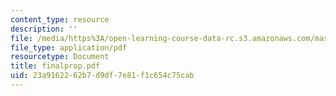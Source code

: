 ```yaml
---
content_type: resource
description: ''
file: /media/https%3A/open-learning-course-data-rc.s3.amazonaws.com/mas-965-special-topics-in-media-technology-cooperative-machines-fall-2003/23a9162262b7d9df7e81f1c654c75cab_finalprop.pdf
file_type: application/pdf
resourcetype: Document
title: finalprop.pdf
uid: 23a91622-62b7-d9df-7e81-f1c654c75cab
---
```

